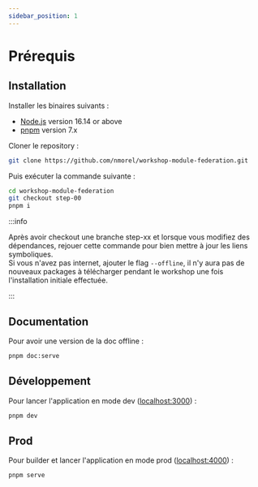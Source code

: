 ```yaml
---
sidebar_position: 1
---
```


# Prérequis

## Installation

Installer les binaires suivants :

- [Node.js](https://nodejs.org/en/download/) version 16.14 or above
- [pnpm](https://pnpm.io/installation) version 7.x

Cloner le repository :

```bash
git clone https://github.com/nmorel/workshop-module-federation.git
```

Puis exécuter la commande suivante :

```bash
cd workshop-module-federation
git checkout step-00
pnpm i
```

:::info

Après avoir checkout une branche step-xx et lorsque vous modifiez des dépendances, rejouer cette commande pour bien mettre à jour les liens symboliques.  
Si vous n'avez pas internet, ajouter le flag `--offline`, il n'y aura pas de nouveaux packages à télécharger pendant le workshop une fois l'installation initiale effectuée.

:::

## Documentation

Pour avoir une version de la doc offline :

```bash
pnpm doc:serve
```

## Développement

Pour lancer l'application en mode dev ([localhost:3000](http://localhost:3000)) :

```bash
pnpm dev
```

## Prod

Pour builder et lancer l'application en mode prod ([localhost:4000](http://localhost:4000)) :

```bash
pnpm serve
```
